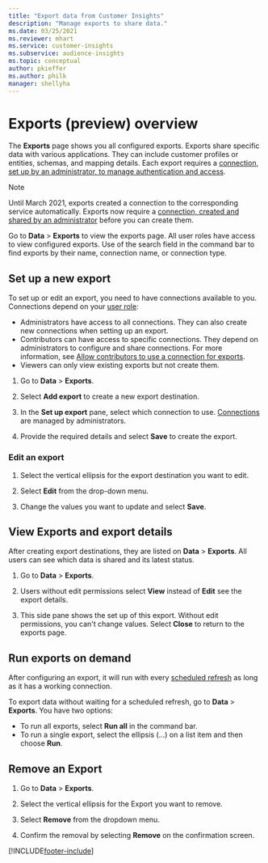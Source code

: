 ```yaml
---
title: "Export data from Customer Insights"
description: "Manage exports to share data."
ms.date: 03/25/2021
ms.reviewer: mhart
ms.service: customer-insights
ms.subservice: audience-insights
ms.topic: conceptual
author: pkieffer
ms.author: philk
manager: shellyha
---
```


# Exports (preview) overview

The **Exports** page shows you all configured exports. Exports share specific data with various applications. They can include customer profiles or entities, schemas, and mapping details. Each export requires a [connection, set up by an administrator, to manage authentication and access](connections.md).

> [!NOTE]
> Until March 2021, exports created a connection to the corresponding service automatically. Exports now require a [connection, created and shared by an administrator](connections.md) before you can create them.

Go to **Data** > **Exports** to view the exports page. All user roles have access to view configured exports. Use of the search field in the command bar to find exports by their name, connection name, or connection type.

## Set up a new export

To set up or edit an export, you need to have connections available to you. Connections depend on your [user role](permissions.md):
- Administrators have access to all connections. They can also create new connections when setting up an export.
- Contributors can have access to specific connections. They depend on administrators to configure and share connections. For more information, see [Allow contributors to use a connection for exports](connections.md#allow-contributors-to-use-a-connection-for-exports).
- Viewers can only view existing exports but not create them.

1. Go to **Data** > **Exports**.

1. Select **Add export** to create a new export destination.

1. In the **Set up export** pane, select which connection to use. [Connections](connections.md) are managed by administrators. 

1. Provide the required details and select **Save** to create the export.

### Edit an export

1. Select the vertical ellipsis for the export destination you want to edit.

1. Select **Edit** from the drop-down menu.

1. Change the values you want to update and select **Save**.

## View Exports and export details

After creating export destinations, they are listed on **Data** > **Exports**. All users can see which data is shared and its latest status.

1. Go to **Data** > **Exports**.

1. Users without edit permissions select **View** instead of **Edit** see the export details.

1. This side pane shows the set up of this export. Without edit permissions, you can't change values. Select **Close** to return to the exports page.

## Run exports on demand

After configuring an export, it will run with every [scheduled refresh](system.md#schedule-tab) as long as it has a working connection.

To export data without waiting for a scheduled refresh, go to **Data** > **Exports**. You have two options:

- To run all exports, select **Run all** in the command bar. 
- To run a single export, select the ellipsis (...) on a list item and then choose **Run**.

## Remove an Export

1. Go to **Data** > **Exports**.

1. Select the vertical ellipsis for the Export you want to remove.

1. Select **Remove** from the dropdown menu.

1. Confirm the removal by selecting **Remove** on the confirmation screen.


[!INCLUDE[footer-include](../includes/footer-banner.md)]
